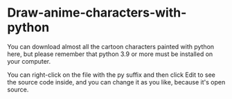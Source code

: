 # Draw-anime-characters-with-python
You can download almost all the cartoon characters painted with python here, 
but please remember that python 3.9 or more must be installed on your computer.

You can right-click on the file with the py suffix and then click Edit to see the source code inside, 
and you can change it as you like,
because it's open source.
